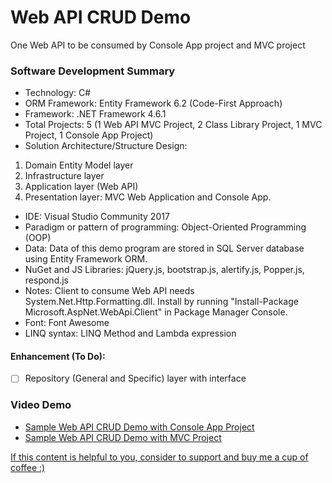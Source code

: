 # Web API CRUD Demo

One Web API to be consumed by Console App project and MVC project

### Software Development Summary
- Technology: C#
- ORM Framework: Entity Framework 6.2 (Code-First Approach)
- Framework: .NET Framework 4.6.1
- Total Projects: 5 (1 Web API MVC Project, 2 Class Library Project, 1 MVC Project, 1 Console App Project)
- Solution Architecture/Structure Design: 
1. Domain Entity Model layer
2. Infrastructure layer 
3. Application layer (Web API)
4. Presentation layer: MVC Web Application and Console App.
- IDE: Visual Studio Community 2017
- Paradigm or pattern of programming: Object-Oriented Programming (OOP)
- Data: Data of this demo program are stored in SQL Server database using Entity Framework ORM.
- NuGet and JS Libraries: jQuery.js, bootstrap.js,  alertify.js, Popper.js, respond.js
- Notes: Client to consume Web API needs System.Net.Http.Formatting.dll. Install by running "Install-Package Microsoft.AspNet.WebApi.Client" in Package Manager Console.
- Font: Font Awesome
- LINQ syntax: LINQ Method and Lambda expression

#### Enhancement (To Do):
- [ ] Repository (General and Specific) layer with interface

### Video Demo
- [Sample Web API CRUD Demo with Console App Project](https://youtu.be/Zm0Jtel_n0k)
- [Sample Web API CRUD Demo with MVC Project](https://youtu.be/GUwu5k1ZLD4)

[If this content is helpful to you, consider to support and buy me a cup of coffee :) ](https://ko-fi.com/V7V2PN67)
